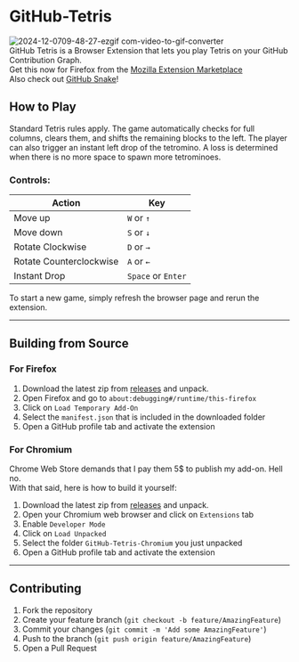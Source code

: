 # GitHub-Tetris
![2024-12-0709-48-27-ezgif com-video-to-gif-converter](https://github.com/user-attachments/assets/67c6fa9c-8185-443e-9eac-8243e6da53bf)  
GitHub Tetris is a Browser Extension that lets you play Tetris on your GitHub Contribution Graph.  
Get this now for Firefox from the [Mozilla Extension Marketplace](https://addons.mozilla.org/en-US/firefox/addon/github-tetris-game/)  
Also check out [GitHub Snake](https://github.com/TreacherousDev/GitHub-Snake)!

## How to Play
Standard Tetris rules apply. The game automatically checks for full columns, clears them, and shifts the remaining blocks to the left. The player can also trigger an instant left drop of the tetromino. A loss is determined when there is no more space to spawn more tetrominoes.  

### Controls: 
| **Action**          | **Key**            |
|----------------------|--------------------|
| Move up              | `W` or `↑`        |
| Move down            | `S` or `↓`        |
| Rotate Clockwise     | `D` or `→`        |
| Rotate Counterclockwise | `A` or `←`    |
| Instant Drop         | `Space` or `Enter`|

To start a new game, simply refresh the browser page and rerun the extension.

___
## Building from Source
### For Firefox
1. Download the latest zip from [releases](https://github.com/TreacherousDev/GitHub-Tetris/releases) and unpack.
2. Open Firefox and go to `about:debugging#/runtime/this-firefox`
3. Click on `Load Temporary Add-On`
4. Select the `manifest.json` that is included in the downloaded folder
5. Open a GitHub profile tab and activate the extension


### For Chromium
Chrome Web Store demands that I pay them 5$ to publish my add-on. Hell no.  
With that said, here is how to build it yourself:
1. Download the latest zip from [releases](https://github.com/TreacherousDev/GitHub-Tetris/releases) and unpack.
2. Open your Chromium web browser and click on `Extensions` tab
3. Enable `Developer Mode`
4. Click on `Load Unpacked`
5. Select the folder `GitHub-Tetris-Chromium` you just unpacked
6. Open a GitHub profile tab and activate the extension

___
## Contributing

1. Fork the repository
2. Create your feature branch (`git checkout -b feature/AmazingFeature`)
3. Commit your changes (`git commit -m 'Add some AmazingFeature'`)
4. Push to the branch (`git push origin feature/AmazingFeature`)
5. Open a Pull Request
